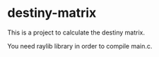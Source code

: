 # destiny-matrix
This is a project to calculate the destiny matrix.

You need raylib library in order to compile main.c.

